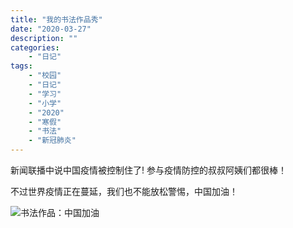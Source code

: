 ```yaml
---
title: "我的书法作品秀"
date: "2020-03-27"
description: ""
categories:
    - "日记"
tags:
    - "校园"
    - "日记"
    - "学习"
    - "小学"
    - "2020"
    - "寒假"
    - "书法"
    - "新冠肺炎"
---
```


新闻联播中说中国疫情被控制住了! 参与疫情防控的叔叔阿姨们都很棒！

不过世界疫情正在蔓延，我们也不能放松警惕，中国加油！

![书法作品：中国加油](http://image.tonybai.com/img/202003/diary_20200327_01.jpeg)


